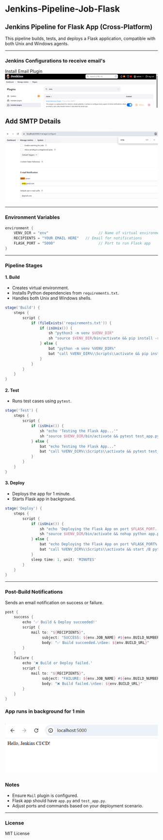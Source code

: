 # Jenkins-Pipeline-Job-Flask
## Jenkins Pipeline for Flask App (Cross-Platform)

This pipeline builds, tests, and deploys a Flask application, compatible with both Unix and Windows agents.

---

### Jenkins Configurations to receive email's

Install Email Plugin
![](screenshots/email1.png)

## Add SMTP Details

![](screenshots/smtp2.png)

---

### Environment Variables

```groovy
environment {
    VENV_DIR = "env"                       // Name of virtual environment directory
    RECIPIENTS = "YOUR EMAIL HERE"   // Email for notifications
    FLASK_PORT = "5000"                    // Port to run Flask app
}
```

---

### Pipeline Stages

#### 1. **Build**

* Creates virtual environment.
* Installs Python dependencies from `requirements.txt`.
* Handles both Unix and Windows shells.

```groovy
stage('Build') {
    steps {
        script {
            if (fileExists('requirements.txt')) {
                if (isUnix()) {
                    sh "python3 -m venv $VENV_DIR"
                    sh "source $VENV_DIR/bin/activate && pip install -r requirements.txt"
                } else {
                    bat "python -m venv %VENV_DIR%"
                    bat "call %VENV_DIR%\\Scripts\\activate && pip install -r requirements.txt"
                }
            }
        }
    }
}
```

#### 2. **Test**

* Runs test cases using `pytest`.

```groovy
stage('Test') {
    steps {
        script {
            if (isUnix()) {
                sh "echo 'Testing the Flask App...'"
                sh "source $VENV_DIR/bin/activate && pytest test_app.py"
            } else {
                bat "echo Testing the Flask App..."
                bat "call %VENV_DIR%\\Scripts\\activate && pytest test_app.py"
            }
        }
    }
}
```

#### 3. **Deploy**

* Deploys the app for 1 minute.
* Starts Flask app in background.

```groovy
stage('Deploy') {
    steps {
        script {
            if (isUnix()) {
                sh "echo 'Deploying the Flask App on port $FLASK_PORT...'"
                sh "source $VENV_DIR/bin/activate && nohup python app.py > flask.log 2>&1 &"
            } else {
                bat "echo Deploying the Flask App on port %FLASK_PORT%..."
                bat "call %VENV_DIR%\\Scripts\\activate && start /B python app.py"
            }
            sleep time: 1, unit: 'MINUTES'
        }
    }
}
```

---

### Post-Build Notifications

Sends an email notification on success or failure.

```groovy
post {
    success {
        echo '✅ Build & Deploy succeeded!'
        script {
            mail to: "${RECIPIENTS}",
                 subject: "SUCCESS: ${env.JOB_NAME} #${env.BUILD_NUMBER}",
                 body: "✅ Build succeeded.\nSee: ${env.BUILD_URL}"
        }
    }
    failure {
        echo '❌ Build or Deploy failed.'
        script {
            mail to: "${RECIPIENTS}",
                 subject: "FAILURE: ${env.JOB_NAME} #${env.BUILD_NUMBER}",
                 body: "❌ Build failed.\nSee: ${env.BUILD_URL}"
        }
    }
}
```

### App runs in background for 1 min

![](screenshots/output3.png)
---

### Notes

* Ensure `Mail` plugin is configured.
* Flask app should have `app.py` and `test_app.py`.
* Adjust ports and commands based on your deployment scenario.

---

### License

MIT License

